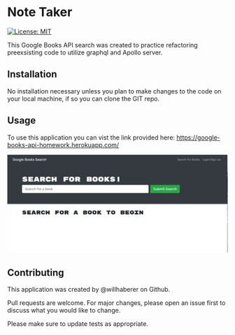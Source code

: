 # Note Taker

[![License: MIT](https://img.shields.io/badge/License-MIT-yellow.svg)](https://opensource.org/licenses/MIT)

This Google Books API search was created to practice refactoring preexsisting code to utilize graphql and Apollo server.

## Installation

No installation necessary unless you plan to make changes to the code on your local machine, if so you can clone the GIT repo.

## Usage

To use this application you can vist the link provided here: https://google-books-api-homework.herokuapp.com/

<img src="./screenshot.png" alt="Screenshot">

## Contributing

This application was created by @willhaberer on Github.

Pull requests are welcome. For major changes, please open an issue first to discuss what you would like to change.

Please make sure to update tests as appropriate.
